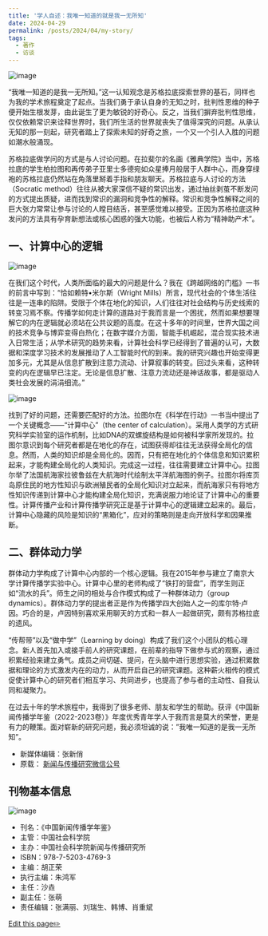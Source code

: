 ```yaml
---
title: '学人自述：我唯一知道的就是我一无所知'
date: 2024-04-29
permalink: /posts/2024/04/my-story/
tags:
  - 著作
  - 访谈
---
```


![image](https://github.com/chengjun/zh/assets/543384/c5251763-68ba-4531-ae28-bdacbe8c43f4)


“我唯一知道的是我一无所知。”这一认知观念是苏格拉底探索世界的基石，同样也为我的学术旅程奠定了起点。当我们勇于承认自身的无知之时，批判性思维的种子便开始生根发芽，由此诞生了更为敏锐的好奇心。反之，当我们摒弃批判性思维，仅仅依赖常识来诠释世界时，我们所生活的世界就丧失了值得深究的问题。从承认无知的那一刻起，研究者踏上了探索未知的好奇之旅，一个又一个引人入胜的问题如潮水般涌现。

苏格拉底做学问的方式是与人讨论问题。在拉斐尔的名画《雅典学院》当中，苏格拉底的学生柏拉图和再传弟子亚里士多德宛如众星捧月般居于人群中心，而身穿绿袍的苏格拉底仍然站在角落里掰着手指和朋友聊天。苏格拉底与人讨论的方法（Socratic method）往往从被大家深信不疑的常识出发，通过抽丝剥茧不断发问的方式提出质疑，进而找到常识的漏洞和竞争性的解释。常识和竞争性解释之间的巨大张力常常让参与讨论的人瞠目结舌，甚至感觉难以接受。正因为苏格拉底这种发问的方法具有孕育新想法或核心困惑的强大功能，也被后人称为“精神助产术”。

## 一、计算中心的逻辑

![image](https://github.com/chengjun/zh/assets/543384/1383e535-3972-4de9-ba1b-00ceb205066f)


在我们这个时代，人类所面临的最大的问题是什么？我在《跨越网络的门槛》一书的前言中写到：“恰如赖特•米尔斯（Wright Mills）所言，现代社会的个体生活往往是一连串的陷阱。受限于个体在地化的知识，人们往往对社会结构与历史线索的转变习焉不察。传播学如何走计算的道路对于我而言是一个困扰，然而如果想要理解它的内在逻辑就必须站在公共议题的高度。在这十多年的时间里，世界大国之间的技术竞争与博弈变得白热化；在数字媒介方面，智能手机崛起，混合现实技术进入日常生活；从学术研究的趋势来看，计算社会科学已经得到了普遍的认可，大数据和深度学习技术的发展推动了人工智能时代的到来。我的研究兴趣也开始变得更加多元，尤其是从信息扩散到注意力流动、计算叙事的转变。回过头来看，这种转变的内在逻辑早已注定。无论是信息扩散、注意力流动还是神话故事，都是驱动人类社会发展的涓涓细流。”

![image](https://github.com/chengjun/zh/assets/543384/a0572c41-6793-4b8c-8d55-c3a407545cea)


找到了好的问题，还需要匹配好的方法。拉图尔在《科学在行动》一书当中提出了一个关键概念——“计算中心”（the center of calculation）。采用人类学的方式研究科学实验室的运作机制，比如DNA的双螺旋结构是如何被科学家所发现的。拉图尔意识到每个研究者都是在地化的存在，试图获得却往往无法获得全局化的信息。然而，人类的知识却是全局化的。因而，只有把在地化的个体信息和知识累积起来，才能构建全局化的人类知识。完成这一过程，往往需要建立计算中心。拉图尔举了法国航海家拉彼鲁兹在大航海时代绘制太平洋航海图的例子。拉图尔将库页岛原住民的地方性知识与欧洲殖民者的全局化知识对立起来，而航海家只有将地方性知识传递到计算中心才能构建全局化知识，充满说服力地论证了计算中心的重要性。计算传播产业和计算传播学研究正是基于计算中心的逻辑建立起来的。最后，计算中心隐藏的风险是知识的“黑箱化”，应对的策略则是走向开放科学和因果推断。

## 二、群体动力学

群体动力学构成了计算中心内部的一个核心逻辑。我在2015年参与建立了南京大学计算传播学实验中心。计算中心里的老师构成了“铁打的营盘”，而学生则正如“流水的兵”。师生之间的相处与合作模式构成了一种群体动力（group dynamics）。群体动力学的提出者正是作为传播学四大创始人之一的库尔特·卢因。巧合的是，卢因特别喜欢采用聊天的方式和一群人一起做研究，颇有苏格拉底的遗风。

“传帮带”以及“做中学”（Learning by doing）构成了我们这个小团队的核心理念。新人首先加入或接手前人的研究课题，在前辈的指导下做参与式的观察，通过积累经验来建立勇气。成员之间切磋、提问，在头脑中进行思想实验，通过积累数据和理论的方式激发内在的动力，从而开启自己的研究课题。这种薪火相传的模式促使计算中心的研究者们相互学习、共同进步，也提高了参与者的主动性、自我认同和凝聚力。

在过去十年的学术旅程中，我得到了很多老师、朋友和学生的帮助。获评《中国新闻传播学年鉴（2022-2023卷）》年度优秀青年学人于我而言是莫大的荣誉，更是有力的鞭策。面对崭新的研究问题，我必须坦诚的说：”我唯一知道的是我一无所知”。



- 新媒体编辑：张新俏
- 原载： [新闻与传播研究微信公号](https://mp.weixin.qq.com/s/37wl-fQUpxow8n1WGJ9zYQ)


## 刊物基本信息 

![image](https://github.com/chengjun/zh/assets/543384/cc638bde-05bd-46cb-9d1f-9874c4fa3cd6)


- 刊名：《中国新闻传播学年鉴》
- 主管：中国社会科学院
- 主办：中国社会科学院新闻与传播研究所
- ISBN：978-7-5203-4769-3
- 主编：胡正荣
- 执行主编：朱鸿军
- 主任：沙垚
- 副主任：张萌
- 责任编辑：张满丽、刘瑞生、韩博、肖重斌

[Edit this page✏️](https://github.com/chengjun/zh/blob/gh-pages/_posts/2024-04-30-my-story.md)

